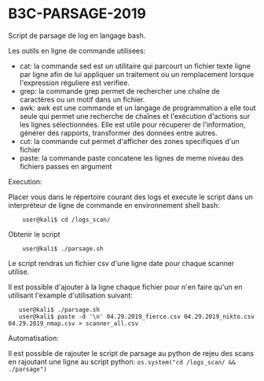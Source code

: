 # B3C-PARSAGE-2019

Script de parsage de log en langage bash.

Les outils en ligne de commande utilisees:

- cat: la commande sed est un utilitaire qui parcourt un fichier texte ligne par ligne afin de lui appliquer un traitement ou un remplacement lorsque l'expression réguliere est verifiee.  
- grep: la commande grep permet de rechercher une chaîne de caractères ou un motif dans un fichier. 
- awk: awk est une commande et un langage de programmation a elle tout seule qui permet une recherche de chaînes et l'exécution d'actions sur les lignes sélectionnées. Elle est utile pour récuperer de l'information, générer des rapports, transformer des données entre autres.
- cut: la commande cut permet d'afficher des zones specifiques d'un fichier
- paste: la commande paste concatene les lignes de meme niveau des fichiers passes en argument

Execution: 

Placer vous dans le répertoire courant des logs et execute le script dans un interpréteur de ligne de commande en environnement shell bash:
```
    user@kali$ cd /logs_scan/
```
Obtenir le script
```
    user@kali$ ./parsage.sh
```

Le script rendras un fichier csv d'une ligne date pour chaque scanner utilise.

Il est possible d'ajouter à la ligne chaque fichier pour n'en faire qu'un en utilisant l'example d'utilisation suivant:
```
   user@kali$ ./parsage.sh
   user@kali$ paste -d '\n' 04.29.2019_fierce.csv 04.29.2019_nikto.csv 04.29.2019_nmap.csv > scanner_all.csv	
```  

Automatisation:

Il est possible de rajouter le script de parsage au python de rejeu des scans en rajoutant une ligne au script python:
```os.system("cd /logs_scan/ && ./parsage")```
